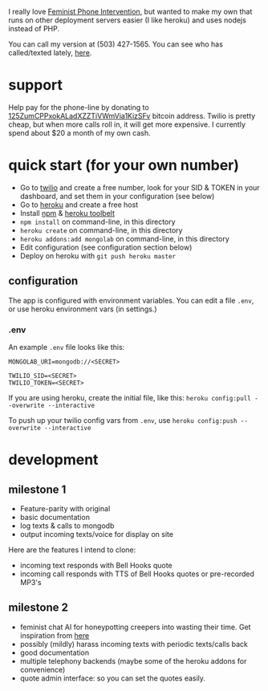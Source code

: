 I really love [Feminist Phone Intervention](http://feminist-phone-intervention.tumblr.com/), but wanted to make my own that runs on other deployment servers easier (I like heroku) and uses nodejs instead of PHP.

You can call my version at (503) 427-1565. You can see who has called/texted lately, [here](http://feminist-phone.herokuapp.com/).

# support

Help pay for the phone-line by donating to [125ZumCPPxokALadXZZTiVWmVia1KizSFv](bitcoin:125ZumCPPxokALadXZZTiVWmVia1KizSFv?label=Feminist%20Phone) bitcoin address. Twilio is pretty cheap, but when more calls roll in, it will  get more expensive. I currently spend about $20 a month of my own cash.

# quick start (for your own number)

*  Go to [twilio](https://www.twilio.com/) and create a free number, look for your SID & TOKEN in your dashboard, and set them in your configuration (see below)
*  Go to [heroku](https://heroku.com/) and create a free host
*  Install [npm](http://nodejs.org/) & [heroku toolbelt](https://toolbelt.heroku.com/)
*  `npm install` on command-line, in this directory
*  `heroku create` on command-line, in this directory
*  `heroku addons:add mongolab` on command-line, in this directory
*  Edit configuration (see configuration section below)
*  Deploy on heroku with `git push heroku master`

## configuration

The app is configured with environment variables. You can edit a file `.env`, or use heroku environment vars (in settings.)

### .env

An example `.env` file looks like this:

```
MONGOLAB_URI=mongodb://<SECRET>

TWILIO_SID=<SECRET>
TWILIO_TOKEN=<SECRET>
```

If you are using heroku, create the initial file, like this: `heroku config:pull --overwrite --interactive`

To push up your twilio config vars from `.env`, use `heroku config:push --overwrite --interactive`


# development

## milestone 1

*  Feature-parity with original
*  basic documentation
*  log texts & calls to mongodb
*  output incoming texts/voice for display on site

Here are the features I intend to clone:

*  incoming text responds with Bell Hooks quote
*  incoming call responds with TTS of Bell Hooks quotes or pre-recorded MP3's


## milestone 2

*  feminist chat AI for honeypotting creepers into wasting their time. Get inspiration from [here](http://www.personalityforge.com/)
*  possibly (mildly) harass incoming texts with periodic texts/calls back
*  good documentation
*  multiple telephony backends (maybe some of the heroku addons for convenience)
*  quote admin interface: so you can set the quotes easily.